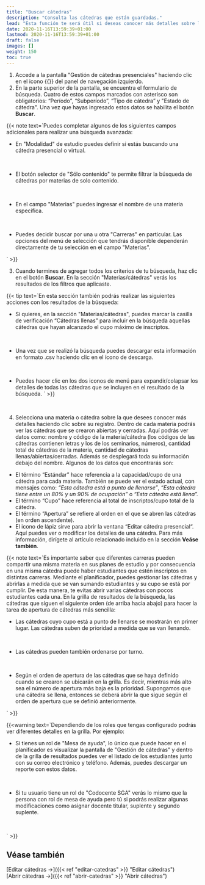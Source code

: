 ```yaml
---
title: "Buscar cátedras"
description: "Consulta las cátedras que están guardadas."
lead: "Esta función te será útil si deseas conocer más detalles sobre los seminarios y cátedras creados en el sistema y si quieres buscar aquellas cátedras/seminarios cuya información o encuentros deseas editar. La información que veas en la pantalla dependerá del perfil que tiene asignado tu usuario."
date: 2020-11-16T13:59:39+01:00
lastmod: 2020-11-16T13:59:39+01:00
draft: false
images: []
weight: 150
toc: true
---
```


1. Accede a la pantalla "Gestión de cátedras presenciales" haciendo clic en el icono {{<inline-icon image="menu.png" alt="hamburger menu icon">}} del panel de navegación izquierdo. 
1. En la parte superior de la pantalla, se encuentra el formulario de búsqueda. Cuatro de estos campos marcados con asterisco son obligatorios: “Período”, “Subperíodo”, “Tipo de cátedra” y "Estado de cátedra". Una vez que hayas ingresado estos datos se habilita el botón **Buscar**.

{{< note text=`Puedes completar algunos de los siguientes campos adicionales para realizar una búsqueda avanzada:
<br>

- En "Modalidad" de estudio puedes definir si estás buscando una cátedra presencial o virtual.
<br>

- El botón selector de "Sólo contenido" te permite filtrar la búsqueda de cátedras por materias de solo contenido.
<br>

- En el campo "Materias" puedes ingresar el nombre de una materia específica.
<br>

- Puedes decidir buscar por una u otra "Carreras" en particular. Las opciones del menú de selección que tendrás disponible dependerán directamente de tu selección en el campo "Materias".

` >}}
<br>

3. Cuando termines de agregar todos los criterios de tu búsqueda, haz clic en el botón **Buscar**. En la sección "Materias/cátedras" verás los resultados de los filtros que aplicaste.

{{< tip text=`En esta sección también podrás realizar las siguientes acciones con los resultados de la búsqueda:
<br>

- Si quieres, en la sección "Materias/cátedras", puedes marcar la casilla de verificación “Cátedras llenas” para incluir en la búsqueda aquellas cátedras que hayan alcanzado el cupo máximo de inscriptos.
<br>

- Una vez que se realizó la búsqueda puedes descargar esta información en formato .csv haciendo clic en el ícono de descarga.
<br>

- Puedes hacer clic en los dos iconos de menú para expandir/colapsar los detalles de todas las cátedras que se incluyen en el resultado de la búsqueda.
` >}}
<br>

4. Selecciona una materia o cátedra sobre la que desees conocer más detalles haciendo clic sobre su registro. Dentro de cada materia podrás ver las cátedras que se crearon abiertas y cerradas.  Aquí podrás ver datos como: nombre y código de la materia/cátedra (los códigos de las cátedras contienen letras y los de los seminarios, números), cantidad total de cátedras de la materia, cantidad de cátedras llenas/abiertas/cerradas. Además se desplegará toda su información debajo del nombre. Algunos de los datos que encontrarás son:

- El término “Estándar” hace referencia a la capacidad/cupo de una cátedra para cada materia. También se puede ver el estado actual, con mensajes como: _“Esta cátedra está a punto de llenarse”_, _“Esta cátedra tiene entre un 80% y un 90% de ocupación”_ o _“Esta cátedra está llena”._
- El término “Cupo” hace referencia al total de inscriptos/cupo total de la cátedra. 
- El término “Apertura” se refiere al orden en el que se abren las cátedras (en orden ascendente). 
- El icono de lápiz sirve para abrir la ventana “Editar cátedra presencial“. Aquí puedes ver o modificar los detalles de una cátedra. Para más información, dirígete al artículo relacionado incluido en la sección **Veáse también**.

{{< note text=`Es importante saber que diferentes carreras pueden compartir una misma materia en sus planes de estudio y por consecuencia en una misma cátedra puede haber estudiantes que estén inscriptos en distintas carreras. Mediante el planificador, puedes gestionar las cátedras y abrirlas a medida que se van sumando estudiantes y su cupo se está por cumplir. De esta manera, te evitas abrir varias cátedras con pocos estudiantes cada una. En la grilla de resultados de la búsqueda, las cátedras que siguen el siguiente orden (de arriba hacia abajo) para hacer la tarea de apertura de cátedras más sencilla:
<br>

- Las cátedras cuyo cupo está a punto de llenarse se mostrarán en primer lugar. Las cátedras suben de prioridad a medida que se van llenando.
<br>

- Las cátedras pueden también ordenarse por turno.
<br>

- Según el orden de apertura de las cátedras que se haya definido cuando se crearon se ubicarán en la grilla. Es decir, mientras más alto sea el número de apertura  más baja es la prioridad. Supongamos que una cátedra se llena, entonces se deberá abrir la que sigue según el orden de apertura que se definió anteriormente.

` >}}
<br>

{{<warning text=`Dependiendo de los roles que tengas configurado podrás ver diferentes detalles en la grilla. Por ejemplo: 
<br>

- Si tienes un rol de "Mesa de ayuda", lo único que puede hacer en el planificador es visualizar la pantalla de "Gestión de cátedras" y dentro de la grilla de resultados puedes ver el listado de los estudiantes junto con su correo electrónico y teléfono. Además, puedes descargar un reporte con estos datos.
<br>

- Si tu usuario tiene un rol de "Codocente SGA" verás lo mismo que la persona con rol de mesa de ayuda pero tú si podrás realizar algunas modificaciones como asignar docente titular, suplente y segundo suplente. 
<br>

` >}}


## Véase también

[Editar cátedras →]({{< ref "editar-catedras" >}} "Editar cátedras")
<br/>
[Abrir cátedras →]({{< ref "abrir-catedras" >}} "Abrir cátedras")

